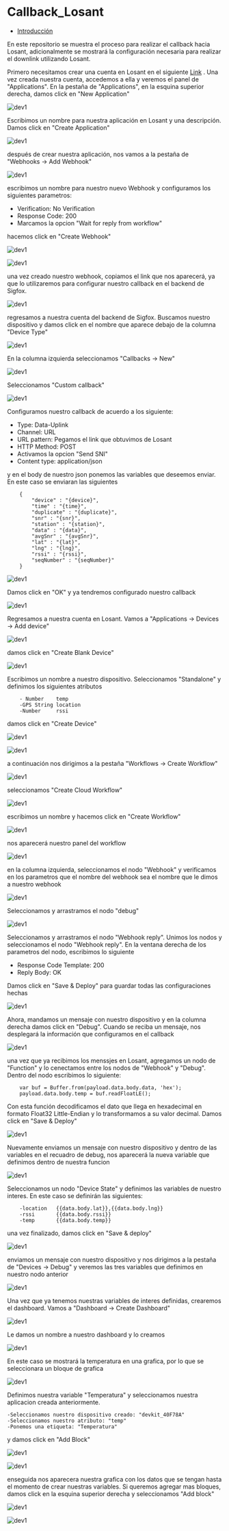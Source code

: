Callback_Losant
===============

-	[Introducción](#introducción)


En este repositorio se muestra el proceso para realizar el callback hacia Losant, adicionalmente se mostrará la configuración necesaria para realizar el downlink utilizando Losant.

Primero necesitamos crear una cuenta en Losant en el siguiente [Link](https://accounts.losant.com/signin?) . Una vez creada nuestra cuenta, accedemos a ella y veremos el panel de "Applications".
En la pestaña de "Applications", en la esquina superior derecha, damos click en "New Application" 

![dev1](https://github.com/NXTIoT/Callback_Losant/blob/master/imagenes/los1.png?raw=true)

Escribimos un nombre para nuestra aplicación en Losant y una descripción. Damos click en "Create Application"

![dev1](https://github.com/NXTIoT/Callback_Losant/blob/master/imagenes/los2.png?raw=true)

después de crear nuestra aplicación, nos vamos a la pestaña de "Webhooks -> Add Webhook"

![dev1](https://github.com/NXTIoT/Callback_Losant/blob/master/imagenes/los3.png?raw=true)

escribimos un nombre para nuestro nuevo Webhook y configuramos los siguientes parametros:
-	Verification: No Verification
-	Response Code: 200
-	Marcamos la opcion "Wait for reply from workflow"

hacemos click en "Create Webhook"

![dev1](https://github.com/NXTIoT/Callback_Losant/blob/master/imagenes/los4.png?raw=true)

![dev1](https://github.com/NXTIoT/Callback_Losant/blob/master/imagenes/los5.png?raw=true)

una vez creado nuestro webhook, copiamos el link que nos aparecerá, ya que lo utilizaremos para configurar nuestro callback en el backend de Sigfox.

![dev1](https://github.com/NXTIoT/Callback_Losant/blob/master/imagenes/los6.png?raw=true)

regresamos a nuestra cuenta del backend de Sigfox. Buscamos nuestro dispositivo y damos click en el nombre que aparece debajo de la columna "Device Type"

![dev1](https://github.com/NXTIoT/Callback_Losant/blob/master/imagenes/los7.png?raw=true)

En la columna izquierda seleccionamos "Callbacks -> New"

![dev1](https://github.com/NXTIoT/Callback_Losant/blob/master/imagenes/los8.png?raw=true)

Seleccionamos "Custom callback"

![dev1](https://github.com/NXTIoT/Callback_Losant/blob/master/imagenes/los9.png?raw=true)

Configuramos nuestro callback de acuerdo a los siguiente:

-	Type: Data-Uplink
-	Channel: URL
-	URL pattern: Pegamos el link que obtuvimos de Losant
-	HTTP Method: POST
-	Activamos la opcion "Send SNI"
-	Content type: application/json

y en el body de nuestro json ponemos las variables que deseemos enviar. En este caso se enviaran las siguientes

		{
  			"device" : "{device}",
  			"time" : "{time}",
  			"duplicate" : "{duplicate}",
  			"snr" : "{snr}",
  			"station" : "{station}",
  			"data" : "{data}",
  			"avgSnr" : "{avgSnr}",
  			"lat" : "{lat}",
  			"lng" : "{lng}",
  			"rssi" : "{rssi}",
 			"seqNumber" : "{seqNumber}"
		}

![dev1](https://github.com/NXTIoT/Callback_Losant/blob/master/imagenes/los10.png?raw=true)

Damos click en "OK" y ya tendremos configurado nuestro callback

![dev1](https://github.com/NXTIoT/Callback_Losant/blob/master/imagenes/los11.png?raw=true)

Regresamos a nuestra cuenta en Losant. Vamos a "Applications -> Devices -> Add device" 

![dev1](https://github.com/NXTIoT/Callback_Losant/blob/master/imagenes/los12.png?raw=true)

damos click en "Create Blank Device"

![dev1](https://github.com/NXTIoT/Callback_Losant/blob/master/imagenes/los13.png?raw=true)

Escribimos un nombre a nuestro dispositivo. Seleccionamos "Standalone" y definimos los siguientes atributos

		- Number	temp
		-GPS String	location
		-Number		rssi

damos click en "Create Device"

![dev1](https://github.com/NXTIoT/Callback_Losant/blob/master/imagenes/los14.png?raw=true)

![dev1](https://github.com/NXTIoT/Callback_Losant/blob/master/imagenes/los15.png?raw=true)

a continuación nos dirigimos a la pestaña "Workflows -> Create Workflow"

![dev1](https://github.com/NXTIoT/Callback_Losant/blob/master/imagenes/los16.png?raw=true)

seleccionamos "Create Cloud Workflow"

![dev1](https://github.com/NXTIoT/Callback_Losant/blob/master/imagenes/los17.png?raw=true)

escribimos un nombre y hacemos click en "Create Workflow"

![dev1](https://github.com/NXTIoT/Callback_Losant/blob/master/imagenes/los18.png?raw=true)

nos aparecerá nuestro panel del workflow

![dev1](https://github.com/NXTIoT/Callback_Losant/blob/master/imagenes/los19.png?raw=true)

en la columna izquierda, seleccionamos el nodo "Webhook" y verificamos en los parametros que el nombre del webhook sea el nombre que le dimos a nuestro webhook

![dev1](https://github.com/NXTIoT/Callback_Losant/blob/master/imagenes/los20.png?raw=true)

Seleccionamos y arrastramos el nodo "debug" 

![dev1](https://github.com/NXTIoT/Callback_Losant/blob/master/imagenes/los21.png?raw=true)

Seleccionamos y arrastramos el nodo "Webhook reply". Unimos los nodos y seleccionamos el nodo "Webhook reply". En la ventana derecha de los parametros del nodo, escribimos lo siguiente
-	Response Code Template: 200
-	Reply Body: OK

Damos click en "Save & Deploy" para guardar todas las configuraciones hechas

![dev1](https://github.com/NXTIoT/Callback_Losant/blob/master/imagenes/los22.png?raw=true)

Ahora, mandamos un mensaje con nuestro dispositivo y en la columna derecha damos click en "Debug". Cuando se reciba un mensaje, nos desplegará la información que configuramos en el callback 

![dev1](https://github.com/NXTIoT/Callback_Losant/blob/master/imagenes/los23.png?raw=true)

una vez que ya recibimos los menssjes en Losant, agregamos un nodo de "Function" y lo cenectamos entre los nodos de "Webhook" y "Debug".
Dentro del nodo escribimos lo siguiente:

		var buf = Buffer.from(payload.data.body.data, 'hex');
		payload.data.body.temp = buf.readFloatLE();
		
Con esta función decodificamos el dato que llega en hexadecimal en formato Float32 Little-Endian y lo transformamos a su valor decimal. Damos click en "Save & Deploy"

![dev1](https://github.com/NXTIoT/Callback_Losant/blob/master/imagenes/los24.png?raw=true)

Nuevamente enviamos un mensaje con nuestro dispositivo y dentro de las variables en el recuadro de debug, nos aparecerá la nueva variable que definimos dentro de nuestra funcion

![dev1](https://github.com/NXTIoT/Callback_Losant/blob/master/imagenes/los25.png?raw=true)

Seleccionamos un nodo "Device State" y definimos las variables de nuestro interes. En este caso se definirán las siguientes:

		-location	{{data.body.lat}},{{data.body.lng}}
		-rssi		{{data.body.rssi}}
		-temp		{{data.body.temp}}

una vez finalizado, damos click en "Save & deploy"

![dev1](https://github.com/NXTIoT/Callback_Losant/blob/master/imagenes/los26.png?raw=true)

enviamos un mensaje con nuestro dispositivo y nos dirigimos a la pestaña de "Devices -> Debug" y veremos las tres variables que definimos en nuestro nodo anterior

![dev1](https://github.com/NXTIoT/Callback_Losant/blob/master/imagenes/los27.png?raw=true)

Una vez que ya tenemos nuestras variables de interes definidas, crearemos el dashboard. Vamos a "Dashboard -> Create Dashboard"

![dev1](https://github.com/NXTIoT/Callback_Losant/blob/master/imagenes/los28.png?raw=true)

Le damos un nombre a nuestro dashboard y lo creamos

![dev1](https://github.com/NXTIoT/Callback_Losant/blob/master/imagenes/los29.png?raw=true)

En este caso se mostrará la temperatura en una grafica, por lo que se seleccionara un bloque de grafica

![dev1](https://github.com/NXTIoT/Callback_Losant/blob/master/imagenes/los30.png?raw=true)

Definimos nuestra variable "Temperatura" y seleccionamos nuestra aplicacion creada anteriormente. 

	-Seleccionamos nuestro dispositivo creado: "devkit_40F78A"
	-Seleccionamos nuestro atributo: "temp"
	-Ponemos una etiqueta: "Temperatura"
	
y damos click en "Add Block"

![dev1](https://github.com/NXTIoT/Callback_Losant/blob/master/imagenes/los31.png?raw=true)

![dev1](https://github.com/NXTIoT/Callback_Losant/blob/master/imagenes/los32.png?raw=true)

enseguida nos aparecera nuestra grafica con los datos que se tengan hasta el momento de crear nuestras variables. Si queremos agregar mas bloques, damos click en la
esquina superior derecha y seleccionamos "Add block"

![dev1](https://github.com/NXTIoT/Callback_Losant/blob/master/imagenes/los33.png?raw=true)

![dev1](https://github.com/NXTIoT/Callback_Losant/blob/master/imagenes/los34.png?raw=true)
